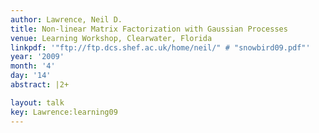 ```yaml
---
author: Lawrence, Neil D.
title: Non-linear Matrix Factorization with Gaussian Processes
venue: Learning Workshop, Clearwater, Florida
linkpdf: '"ftp://ftp.dcs.shef.ac.uk/home/neil/" # "snowbird09.pdf"'
year: '2009'
month: '4'
day: '14'
abstract: |2+

layout: talk
key: Lawrence:learning09
---
```

